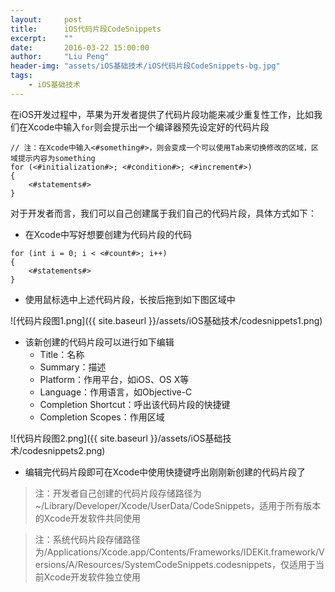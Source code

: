 ```yaml
---
layout:     post
title:      iOS代码片段CodeSnippets
excerpt:    ""
date:       2016-03-22 15:00:00
author:     "Liu Peng"
header-img: "assets/iOS基础技术/iOS代码片段CodeSnippets-bg.jpg"
tags:
    - iOS基础技术
---
```


在iOS开发过程中，苹果为开发者提供了代码片段功能来减少重复性工作，比如我们在Xcode中输入`for`则会提示出一个编译器预先设定好的代码片段
```objc
// 注：在Xcode中输入<#something#>，则会变成一个可以使用Tab来切换修改的区域，区域提示内容为something
for (<#initialization#>; <#condition#>; <#increment#>)
{
    <#statements#>
}
```
对于开发者而言，我们可以自己创建属于我们自己的代码片段，具体方式如下：
- 在Xcode中写好想要创建为代码片段的代码

```objc
for (int i = 0; i < <#count#>; i++)
{
    <#statements#>
}
```
- 使用鼠标选中上述代码片段，长按后拖到如下图区域中

![代码片段图1.png]({{ site.baseurl }}/assets/iOS基础技术/codesnippets1.png)

- 该新创建的代码片段可以进行如下编辑
  - Title：名称
  - Summary：描述
  - Platform：作用平台，如iOS、OS X等
  - Language：作用语言，如Objective-C
  - Completion Shortcut：呼出该代码片段的快捷键
  - Completion Scopes：作用区域

![代码片段图2.png]({{ site.baseurl }}/assets/iOS基础技术/codesnippets2.png)

- 编辑完代码片段即可在Xcode中使用快捷键呼出刚刚新创建的代码片段了

> 注：开发者自己创建的代码片段存储路径为~/Library/Developer/Xcode/UserData/CodeSnippets，适用于所有版本的Xcode开发软件共同使用

> 注：系统代码片段存储路径为/Applications/Xcode.app/Contents/Frameworks/IDEKit.framework/Versions/A/Resources/SystemCodeSnippets.codesnippets，仅适用于当前Xcode开发软件独立使用
